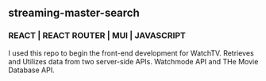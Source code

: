 ## streaming-master-search

### REACT | REACT ROUTER | MUI | JAVASCRIPT

I used this repo to begin the front-end development for WatchTV. Retrieves and Utilizes data from two server-side APIs. Watchmode API and THe Movie Database API.
